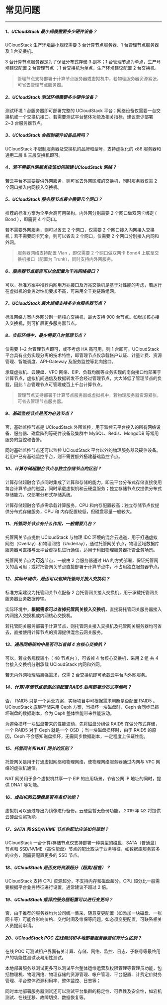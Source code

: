 # 常见问题



---

##### 1、UCloudStack 最小规模需要多少硬件设备？

UCloudStack 生产环境最小规模需要 3 台计算节点服务器、1 台管理节点服务器 及 1 台交换机。

3 台计算节点服务器是为了保证分布式存储 3 副本；1 台管理节点为单点，生产环境建议配置 2 台管理节点 ；1 台交换机为单点，生产环境建议配置 2 台交换机。

> 管理节点支持部署于计算节点服务器或虚拟机中，若物理服务器资源紧张，可省去管理节点服务器。

##### 2、UCloudStack 测试环境需要多少硬件设备？

测试环境 1 台服务器即可部署完整的 UCloudStack 平台；网络设备仅需要一台交换机或一个交换机接口。若需要测试平台整体功能及相关指标，建议至少部署 2~3 台服务器节点。

##### 3、UCloudStack 会限制硬件设备品牌吗？

UCloudStack 不限制服务器及交换机的品牌和型号，支持虚拟化的 x86 服务器和通用二层 & 三层交换机即可。

##### 4、若不需要外网服务应该如何架建 UCloudStack 网络？

若云平台不需要提供外网服务，则可省去外网区域的交换机，同时服务器仅需 2 个网口接入内网接入交换机。

##### 5、UCloudStack 服务器节点最少需要几个网口？

推荐的标准方案为全平台高可用架构，内外网分别需要 2 个网口做双网卡绑定 ( Bond ），即需要 4 个网口。

若不需要外网服务，则可以省去 2 个网口，仅需要 2 个网口接入内网接入交换机；若不需要网卡冗余，则可以省去 2 个网口，仅需要 2 个网口分别接入内网和外网。

> 服务器网络支持配置 Vlan ，即仅需要 2  个网口做双网卡 Bond4 上联至交换机接口（配置为 Trunk），同时支持内外网服务。

##### 6、服务器节点是否可以全配置为千兆网络接口？

可以，标准方案中推荐内网用万兆接口及万兆交换机是基于对性能的考虑，若运行在虚拟机的业务对性能要求不高，可采用全千兆链路组网。

##### 7、UCloudStack 最大规模支持多少台服务器节点？

标准网络方案内外网分别一组核心交换机，最大支持 900 台节点。如增加核心接入交换机，则可扩展更多服务器节点。

##### 8、实际环境中，最少需要几台管理节点？

仅需要 1~2 台管理节点即可，或不考虑 HA 高可用，则 1 台即可。UCloudStack 平台具有业务实现分离的技术特性，即管理节点仅承载帐户认证、计量计费、资源管理、智能调度、API-Gateway 及服务监控等北向接口。

承载虚拟机、云硬盘、VPC 网络、EIP、负载均衡等业务实现的南向接口均部署于计算节点，虚拟机间通信及数据转发不会经过管理节点，大大降低了管理节点的负载，因此 1 台管理节点可管理成百上千台计算节点。

> 管理节点支持部署于计算节点服务器或虚拟机中，若物理服务器资源紧张，可省去管理节点服务器。

##### 9、基础监控节点是否为必选节点？

否，基础监控节点是 UCloudStack 外围监控，用于监控云平台接入的所有网络设备、服务器、磁盘阵列等硬件设备及集群中 MySQL、Redis、MongoDB 等常用服务的监控和告警。

同时基础监控节点还可以监控 UCloudStack 平台以外的物理服务器及硬件设备。若用户已有基础监控平台，则不需要额外搭建基础监控节点。

##### 10、计算存储超融合节点与独立存储节点的区别？

计算存储超融合节点同时集成了计算和存储的能力，即云平台分布式存储直接使用每台计算节点的磁盘，同时承载虚拟机和云硬盘服务；独立存储节点仅提供分布式存储能力，仅部署分布式存储系统。

计算存储超融合节点需承载计算服务，CPU 和内存配置较高；独立存储节点仅提供分布式存储服务，CPU 和 内存配置较低，但磁盘容量一般较大。

##### 11、托管网关节点有什么作用，一般需要几台？

托管网关节点提供 UCloudStack 与物理 IDC 环境的混合云通道，用于打通虚拟网络（Overlay）和物理网络（Underlay），通过托管网关节点，物理区域数据库服务器可直接与云平台虚拟机进行通信，适用于利旧物理服务器托管业务场景。

托管网关节点为**可选**节点，一般由 2 台服务器通过 HA 的方式部署，保证托管网关的高可用；或将托管网关节点直接部署于计算节点中，不占用独立服务器节点。

##### 12、实际环境中，是否可以省掉托管网关接入交换机？

标准方案建议为托管网关节点配备 2 台托管网关接入交换机，用于承载托管网关服务器业务数据传输。

实际环境中，**根据需求可以省掉托管网关接入交换机**，直接将托管网关服务器接入内网接入交换机或内网核心交换机。

若托管网关服务部署于计算节点，则托管网关接入交换机及托管网关服务器均可省去，直接使用计算节点的资源提供混合云网关服务。

##### 13、通用网络架构中是否可以省掉 4 台核心交换机？

可以，若业务规模较小（ 48 节点内 ），可省掉 4 台核心交换机，采用 2 组 共 4 台接入交换机分别承载 UCloudStack 内网和外网。

若无内外网物理隔离强需求，仅需 2 台交换机即可承载云平台内外网服务。

##### 14、计算/存储节点是否必须配置 RAID5 后再部署分布式存储吗？

否， RAID5 只是一个运营方案，实际项目中可根据需求判断是否配置 RAID5 。 UCloudStack 底层存储采用 Ceph 方案，当损坏一块磁盘时，Ceph 会同步已损坏磁盘的数据副本，会为 Ceph 整体性能带来性能波动。

为避免损坏一块磁盘带来的性能波动，先将磁盘分组做 RAID5 在做分布式存储，一个 RAID5 对于 Ceph 就是一个 OSD ；当一块磁盘损坏时，由于 RAID5 的原因，Ceph 不会感知磁盘损坏，无需同步数据副本，一定程度上保证性能。

##### 15、托管网关和 NAT 网关的区别？

托管网关是用于打通虚拟网络和物理网络，使物理网络服务器通过内网与 VPC 网络的虚拟机通信。

NAT 网关用于多个虚拟机共享一个 EIP 的应用场景，节省公网 IP 地址的同时，提供 DNAT 等功能。

##### 16、虚拟机和云硬盘是否有备份功能？

虚拟机可以通过导出为镜像进行备份。云硬盘暂无备份功能， 2019 年 Q2 将提供云硬盘快照功能。

##### 17、SATA 和 SSD/NVME 节点的配比应该如何规划？

UCloudStack 一台计算/存储节点仅支持部署一种类型的磁盘，SATA（普通盘）节点和 SSD/NVME（高性能盘）节点的配比取决于业务特征，如数据库服务较多的业务，则需要配置更多的 SSD 节点。

##### 18、UCloudStack 是否支持资源超分（超卖/超售）？

UCloudStack 支持 CPU 资源超分，不支持内存和磁盘超分。CPU 超分比一般需要根据平台业务特征进行设置，通常建议不超过 2 倍。

##### 19、UCloudStack 推荐的服务器配置可以进行变更吗？

否，由于推荐的服务器均为公司统一集采，随意变更配置（如添加一块磁盘、一张网卡等）可能会影响价格、交付时间及维保等问题。如必须变更配置，可联系相关人员提前申请。

##### 20、UCloudStack POC 在线测试和本地部署服务器测试有什么区别？

在线 POC 可测试租户界面有关计算、存储、网络、监控、日志、子帐号等最终用户的功能性测试及易用性测试。

本地部署服务器测试更多可以测试平台整体运维运营及权限管理等管理员功能，包括物理机、物理网络、物理存储的资源管理、帐户管理、平台配置、计费定价财务管理、平台整体资源利用率、整体监控、日志等；

同时本地部署服务器测试还可以测试平台集群的稳定性、可靠性及安全性，如宕机测试、在线迁移、故障切换、数据恢复等。





